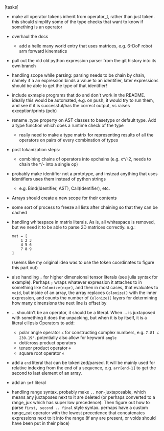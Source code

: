 [tasks]
- make all operator tokens inherit from operator_t, rather than just token. this should simplify some of the type checks that want to know if something is an operator
- overhaul the docs
    - add a hello many world entry that uses matrices, e.g. 6-DoF robot arm forward kinematics
- pull out the old old python expression parser from the git history into its own branch
- handling scope while parsing: parsing needs to be chain by chain, namely if a an expression binds a value to an identifier, later expressions should be able to get the type of that identifier!
- include exmaple programs that do and don't work in the README. ideally this would be automated, e.g. on push, it would try to run them, and see if it is successful/has the correct output, vs raises exception/prints (pdb)
- rename .type property on AST classes to basetype or default type. Add a type function which does a runtime check of the type
    - really need to make a type matrix for representing results of all the operators on pairs of every combination of types
- post tokanization steps:
    - combining chains of operators into opchains (e.g. x^/-2, needs to chain the ^/- into a single op)
- probably make identifier not a prototype, and instead anything that uses identifiers uses them instead of python strings
    - e.g. Bind(Identifier, AST), Call(Identifier), etc.
- Arrays should create a new scope for their contents
- some sort of process to freeze all lists after chaining so that they can be cached
- handling whitespace in matrix literals. As is, all whitespace is removed, but we need it to be able to parse 2D matrices correctly. e.g.:
    
    ```
    mat = [
        1 2 3
        4 5 6
        7 8 9
    ]
    ``` 
    (seems like my original idea was to use the token coordinates to figure this part out)

- also handling `;` for higher dimensional tensor literals (see julia syntax for example). Perhaps `;` wraps whatever expression it attaches to in something like `Colonize(expr)`, and then in most cases, that evaluates to `void`, but inside of an array, the array replaces `Colonize()` with the inner expression, and counts the number of `Colonize()` layers for determining how many dimensions the next line is offset by
- ... shouldn't be an operator, it should be a literal. When ... is juxtaposed with something it does the unpacking, but when it is by itself, it is a literal ellipsis
Operators to add:
    - polar angle operator `∠` for constructing complex numbers, e.g. `7.81 ∠ 230.19°`. potentially also allow for keyword `angle`
    - dot/cross product operators
    - tensor product operator `⊗`
    - square root operator `√`
- add a `end` literal that can be tokenized/parsed. It will be mainly used for relative indexing from the end of a sequence, e.g. `arr[end-1]` to get the second to last element of an array.
- add an `inf` literal
- handling range syntax. probably make `..` non-juxtaposable, which means any juxtaposes next to it are deleted (or perhaps converted to a range_jux which has super low precedence). Then figure out how to parse `first, second .. final` style syntax. perhaps have a custom range_cat operator with the lowest precedence that concatenates expressions next to it into the range (if any are present, or voids should have been put in their place)